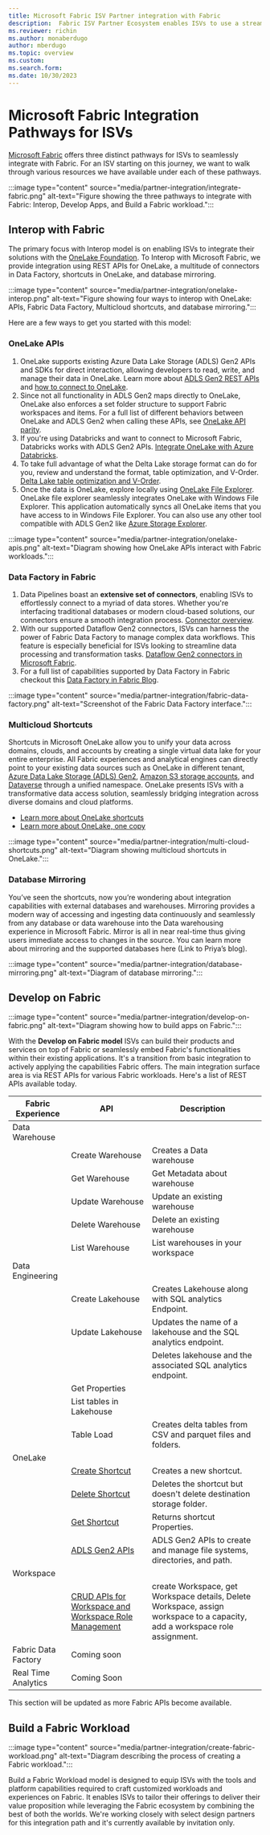 ```yaml
---
title: Microsoft Fabric ISV Partner integration with Fabric
description:  Fabric ISV Partner Ecosystem enables ISVs to use a streamlined solution that’s easy to connect, onboard, and operate. 
ms.reviewer: richin
ms.author: monaberdugo
author: mberdugo
ms.topic: overview
ms.custom: 
ms.search.form: 
ms.date: 10/30/2023
---
```


# Microsoft Fabric Integration Pathways for ISVs

[Microsoft Fabric](https://www.microsoft.com/microsoft-fabric/blog/) offers three distinct pathways for ISVs to seamlessly integrate with Fabric. For an ISV starting on this journey, we want to walk through various resources we have available under each of these pathways.

:::image type="content" source="media/partner-integration/integrate-fabric.png" alt-text="Figure showing the three pathways to integrate with Fabric: Interop, Develop Apps, and Build a Fabric workload.":::

## Interop with Fabric

The primary focus with Interop model is on enabling ISVs to integrate their solutions with the [OneLake Foundation](../../get-started/microsoft-fabric-overview.md). To Interop with Microsoft Fabric, we provide integration using REST APIs for OneLake, a multitude of connectors in Data Factory, shortcuts in OneLake, and database mirroring.

:::image type="content" source="media/partner-integration/onelake-interop.png" alt-text="Figure showing four ways to interop with OneLake: APIs, Fabric Data Factory, Multicloud shortcuts, and database mirroring.":::

Here are a few ways to get you started with this model:

### OneLake APIs

1. OneLake supports existing Azure Data Lake Storage (ADLS) Gen2 APIs and SDKs for direct interaction, allowing developers to read, write, and manage their data in OneLake. Learn more about [ADLS Gen2 REST APIs](/rest/api/storageservices) and [how to connect to OneLake](../../onelake/onelake-access-api.md).
1. Since not all functionality in ADLS Gen2 maps directly to OneLake, OneLake also enforces a set folder structure to support Fabric workspaces and items. For a full list of different behaviors between OneLake and ADLS Gen2 when calling these APIs, see [OneLake API parity](../../onelake/onelake-api-parity.md).
1. If you're using Databricks and want to connect to Microsoft Fabric, Databricks works with ADLS Gen2 APIs. [Integrate OneLake with Azure Databricks](../../onelake/onelake-azure-databricks.md).
1. To take full advantage of what the Delta Lake storage format can do for you, review and understand the format, table optimization, and V-Order. [Delta Lake table optimization and V-Order](../../data-engineering/delta-optimization-and-v-order.md).
1. Once the data is OneLake, explore locally using [OneLake File Explorer](../../onelake/onelake-file-explorer.md). OneLake file explorer seamlessly integrates OneLake with Windows File Explorer. This application automatically syncs all OneLake items that you have access to in Windows File Explorer. You can also use any other tool compatible with ADLS Gen2 like [Azure Storage Explorer](/products/storage/storage-explorer).

:::image type="content" source="media/partner-integration/onelake-apis.png" alt-text="Diagram showing how OneLake APIs interact with Fabric workloads.":::

### Data Factory in Fabric

1. Data Pipelines boast an **extensive set of connectors**, enabling ISVs to effortlessly connect to a myriad of data stores. Whether you're interfacing traditional databases or modern cloud-based solutions, our connectors ensure a smooth integration process. [Connector overview](../../data-factory/connector-overview.md).
1. With our supported Dataflow Gen2 connectors, ISVs can harness the power of Fabric Data Factory to manage complex data workflows. This feature is especially beneficial for ISVs looking to streamline data processing and transformation tasks. [Dataflow Gen2 connectors in Microsoft Fabric](../../data-factory/dataflow-support.md).
1. For a full list of capabilities supported by Data Factory in Fabric checkout this [Data Factory in Fabric Blog](https://blog.fabric.microsoft.com/blog/introducing-data-factory-in-microsoft-fabric?ft=All).

:::image type="content" source="media/partner-integration/fabric-data-factory.png" alt-text="Screenshot of the Fabric Data Factory interface.":::

### Multicloud Shortcuts

Shortcuts in Microsoft OneLake allow you to unify your data across domains, clouds, and accounts by creating a single virtual data lake for your entire enterprise. All Fabric experiences and analytical engines can directly point to your existing data sources such as OneLake in different tenant, [Azure Data Lake Storage (ADLS) Gen2](../../onelake/create-adls-shortcut.md), [Amazon S3 storage accounts](../../onelake/create-s3-shortcut.md), and [Dataverse](/power-apps/maker/data-platform/azure-synapse-link-view-in-fabric) through a unified namespace. OneLake presents ISVs with a transformative data access solution, seamlessly bridging integration across diverse domains and cloud platforms.

- [Learn more about OneLake shortcuts](../../onelake/onelake-shortcuts.md)
- [Learn more about OneLake, one copy](../../real-time-analytics/onelake-mirroring.md)

:::image type="content" source="media/partner-integration/multi-cloud-shortcuts.png" alt-text="Diagram showing multicloud shortcuts in OneLake.":::

### Database Mirroring

You’ve seen the shortcuts, now you’re wondering about integration capabilities with external databases and warehouses. Mirroring provides a modern way of accessing and ingesting data continuously and seamlessly from any database or data warehouse into the Data warehousing experience in Microsoft Fabric. Mirror is all in near real-time thus giving users immediate access to changes in the source. You can learn more about mirroring and the supported databases here (Link to Priya’s blog).

:::image type="content" source="media/partner-integration/database-mirroring.png" alt-text="Diagram of database mirroring.":::

## Develop on Fabric

:::image type="content" source="media/partner-integration/develop-on-fabric.png" alt-text="Diagram showing how to build apps on Fabric.":::

With the **Develop on Fabric model** ISVs can build their products and services on top of Fabric or seamlessly embed Fabric's functionalities within their existing applications. It's a transition from basic integration to actively applying the capabilities Fabric offers. The main integration surface area is via REST APIs for various Fabric workloads. Here's a list of REST APIs available today.

| Fabric Experience   | API                                                   | Description                                                                                                                 |
|---------------------|-------------------------------------------------------|-----------------------------------------------------------------------------------------------------------------------------|
| Data Warehouse      |                                                       |                                                                                                                             |
|                     | Create Warehouse                                      | Creates a Data warehouse                                                                                                    |
|                     | Get Warehouse                                         | Get Metadata about warehouse                                                                                                |
|                     | Update Warehouse                                      | Update an existing warehouse                                                                                                |
|                     | Delete Warehouse                                      | Delete an existing warehouse                                                                                                |
|                     | List Warehouse                                        | List warehouses in your workspace                                                                                           |
| Data Engineering    |                                                       |                                                                                                                             |
|                     | Create Lakehouse                                      | Creates Lakehouse along with SQL analytics Endpoint.                                                                        |
|                     | Update Lakehouse                                      | Updates the name of a lakehouse and the SQL analytics endpoint.                                                             |
|                     |                                                       | Deletes lakehouse and the associated SQL analytics endpoint.                                                                |
|                     | Get Properties                                        |                                                                                                                             |
|                     | List tables in Lakehouse                              |                                                                                                                             |
|                     | Table Load                                            | Creates delta tables from CSV and parquet files and folders.                                                                |
| OneLake             |                                                       |                                                                                                                             |
|                     | [Create Shortcut](/rest/api/fabric/core/onelake-shortcuts/create-shortcut)   | Creates a new shortcut.                                                                                                     |
|                     | [Delete Shortcut](/rest/api/fabric/core/onelake-shortcuts/delete-shortcut)   | Deletes the shortcut but doesn't delete destination storage folder.                                                        |
|                     | [Get Shortcut](/rest/api/fabric/core/onelake-shortcuts/get-shortcut)                                          | Returns shortcut Properties.                                                                                                |
|                     | [ADLS Gen2 APIs](/rest/api/storageservices/data-lake-storage-gen2)           | ADLS Gen2 APIs to create and manage file systems, directories, and path.                                                    |
| Workspace           |                                                       |                                                                                                                             |
|                     | [CRUD APIs for Workspace and Workspace Role Management](/rest/api/fabric/core/workspaces) | create Workspace, get Workspace details, Delete Workspace, assign workspace to a capacity, add a workspace role assignment. |
| Fabric Data Factory | Coming soon                                           |                                                                                                                             |
| Real Time Analytics | Coming Soon                                           |                                                                                                                             |

This section will be updated as more Fabric APIs become available.

## Build a Fabric Workload

:::image type="content" source="media/partner-integration/create-fabric-workload.png" alt-text="Diagram describing the process of creating a Fabric workload.":::

Build a Fabric Workload model is designed to equip ISVs with the tools and platform capabilities required to craft customized workloads and experiences on Fabric. It enables ISVs to tailor their offerings to deliver their value proposition while leveraging the Fabric ecosystem by combining the best of both the worlds.
We're working closely with select design partners for this integration path and it's currently available by invitation only.
